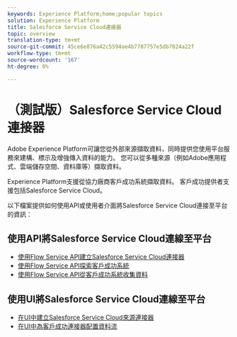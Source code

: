 ```yaml
---
keywords: Experience Platform;home;popular topics
solution: Experience Platform
title: Salesforce Service Cloud連接器
topic: overview
translation-type: tm+mt
source-git-commit: 45ce6e876a42c5594ae4b7787757e5db7024a22f
workflow-type: tm+mt
source-wordcount: '167'
ht-degree: 0%

---
```



# （測試版）Salesforce Service Cloud連接器

Adobe Experience Platform可讓您從外部來源擷取資料，同時提供您使用平台服務來建構、標示及增強傳入資料的能力。 您可以從多種來源（例如Adobe應用程式、雲端儲存空間、資料庫等）擷取資料。

Experience Platform支援從協力廠商客戶成功系統擷取資料。 客戶成功提供者支援包括Salesforce Service Cloud。

以下檔案提供如何使用API或使用者介面將Salesforce Service Cloud連接至平台的資訊：

## 使用API將Salesforce Service Cloud連線至平台

- [使用Flow Service API建立Salesforce Service Cloud連接器](../../tutorials/api/create/customer-success/salesforce-service-cloud.md)
- [使用Flow Service API探索客戶成功系統](../../tutorials/api/explore/customer-success.md)
- [使用Flow Service API從客戶成功系統收集資料](../../tutorials/api/collect/customer-success.md)

## 使用UI將Salesforce Service Cloud連線至平台

- [在UI中建立Salesforce Service Cloud來源連接器](../../tutorials/ui/create/customer-success/salesforce-service-cloud.md)
- [在UI中為客戶成功連接器配置資料流](../../tutorials/ui/dataflow/customer-success.md)
